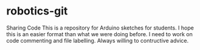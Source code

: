 # robotics-git
Sharing Code
This is a repository for Arduino sketches for students. 
I hope this is an easier format than what we were doing before. 
I need to work on code commenting and file labelling.
Always willing to contructive advice.
